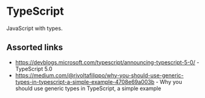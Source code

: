 # TypeScript

JavaScript with types.

## Assorted links

- https://devblogs.microsoft.com/typescript/announcing-typescript-5-0/ - TypeScript 5.0
- https://medium.com/@rivoltafilippo/why-you-should-use-generic-types-in-typescript-a-simple-example-4708e69a003b - Why you should use generic types in TypeScript, a simple example
